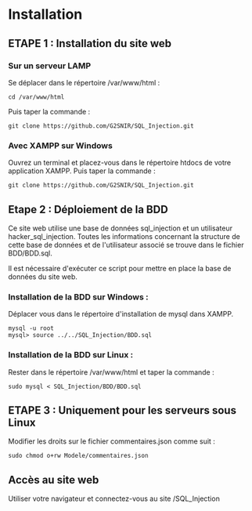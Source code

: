 # Installation

## ETAPE 1 : Installation du site web

### Sur un serveur LAMP

Se déplacer dans le répertoire /var/www/html :

    cd /var/www/html

Puis taper la commande :

    git clone https://github.com/G2SNIR/SQL_Injection.git

### Avec XAMPP sur Windows

Ouvrez un terminal et placez-vous dans le répertoire htdocs de votre application XAMPP. Puis taper la commande :

    git clone https://github.com/G2SNIR/SQL_Injection.git

## Etape 2 : Déploiement de la BDD

Ce site web utilise une base de données sql_injection et un utilisateur hacker_sql_injection. Toutes les informations concernant la structure de cette base de données et de l'utilisateur associé se trouve dans le fichier BDD/BDD.sql.

Il est nécessaire d'exécuter ce script pour mettre en place la base de données du site web.

### Installation de la BDD sur Windows :

Déplacer vous dans le répertoire d'installation de mysql dans XAMPP.

    mysql -u root
    mysql> source ../../SQL_Injection/BDD.sql

### Installation de la BDD sur Linux :

Rester dans le répertoire /var/www/html et taper la commande :

    sudo mysql < SQL_Injection/BDD/BDD.sql

## ETAPE 3 : Uniquement pour les serveurs sous Linux

Modifier les droits sur le fichier commentaires.json comme suit :

    sudo chmod o+rw Modele/commentaires.json

## Accès au site web

Utiliser votre navigateur et connectez-vous au site /SQL_Injection
